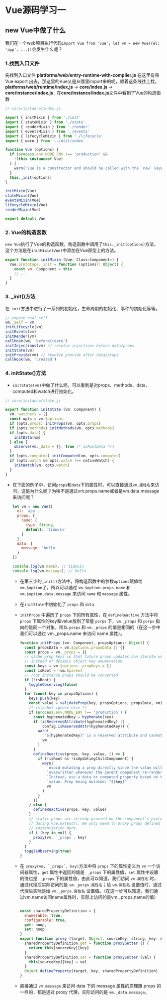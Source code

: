# Vue源码学习一
## new Vue中做了什么
我们在一个web项目执行代码```import Vue from 'vue'; let vm = new Vue({el: 'app', ...})```会发生什么呢？  
### 1.找到入口文件
 先找到入口文件 **platforms/web/entry-runtime-with-complier.js** 在这里有将Vue export 出去，那这里的Vue又是从哪里import来的呢，顺着这条线往上找，**platforms/web/runtime/index,js** -> **core/index.js** -> **core/instance/index.js** , 在**core/instance/index.js**文件中看到了Vue的构造函数
```js
// core/instance/index.js

import { initMixin } from './init'
import { stateMixin } from './state'
import { renderMixin } from './render'
import { eventsMixin } from './events'
import { lifecycleMixin } from './lifecycle'
import { warn } from '../util/index'

function Vue (options) {
  if (process.env.NODE_ENV !== 'production' &&
    !(this instanceof Vue)
  ) {
    warn('Vue is a constructor and should be called with the `new` keyword')
  }
  this._init(options)
}

initMixin(Vue)
stateMixin(Vue)
eventsMixin(Vue)
lifecycleMixin(Vue)
renderMixin(Vue)

export default Vue

```

### 2. Vue的构造函数
```new Vue```执行了Vue的构造函数，构造函数中调用了```this._init(options)```方法，这个方法是在```initMixin(Vue)```中添加在Vue原型上的方法。
```js
export function initMixin (Vue: Class<Component>) {
  Vue.prototype._init = function (options?: Object) {
    const vm: Component = this
    // ...
  }
}
```

### 3. _init()方法
在```_init```方法中进行了一系列的初始化，生命周期的初始化、事件的初始化等等。
```js
// expose real self
vm._self = vm
initLifecycle(vm)
initEvents(vm)
initRender(vm)
callHook(vm, 'beforeCreate')
initInjections(vm) // resolve injections before data/props
initState(vm)
initProvide(vm) // resolve provide after data/props
callHook(vm, 'created')

```

### 4. initState()方法
* ```initState(vm)```中做了什么呢，可以看到是对props、methods、data、computed和watch进行初始化。
```js
// core/instance/state.js

export function initState (vm: Component) {
  vm._watchers = []
  const opts = vm.$options
  if (opts.props) initProps(vm, opts.props)
  if (opts.methods) initMethods(vm, opts.methods)
  if (opts.data) {
    initData(vm)
  } else {
    observe(vm._data = {}, true /* asRootData */)
  }
  if (opts.computed) initComputed(vm, opts.computed)
  if (opts.watch && opts.watch !== nativeWatch) {
    initWatch(vm, opts.watch)
  }
}
```

* 在下面的例子中，访问```props```和```data```下的属性时，可以直接通过```vm.属性名```来访问，这是为什么呢？为啥不是通过vm.props.name或者是vm.data.message来访问呢？
  ```js
  let vm = new Vue({
    el: 'app',
    props: {
      name: {
        type: String,
        default: 'tianxin'
      }
    },
    data: {
      message: 'hello'
    }
  })

  console.log(vm.name); // tianxin
  console.log(vm.message); // hello
  ```
  * 在第三步的```_init()```方法中，将构造函数中的参数```options```赋值给```vm.$option```了，所以可以通过 ```vm.$option.props.name``` 和 ```vm.$option.data.message``` 来访问 ```name``` 和 ```message``` 属性。
  * 在```initState```中初始化了 ```props``` 和 ```data``` 
  * ```initProps``` 中遍历了 ```props``` 下的所有属性，在 ```defineReactive``` 方法中将 ```props``` 下属性的key和value放到了常量 ```porps``` 下，```vm._props``` 和 ```porps``` 指向的是同一个对象，所以 ```porps``` 和 ```vm._props``` 的值是相同的（在这一步中我们可以通过 vm._props.name 来访问 name 属性）。
    ```js
    function initProps (vm: Component, propsOptions: Object) {
      const propsData = vm.$options.propsData || {}
      const props = vm._props = {}
      // cache prop keys so that future props updates can iterate using Array
      // instead of dynamic object key enumeration.
      const keys = vm.$options._propKeys = []
      const isRoot = !vm.$parent
      // root instance props should be converted
      if (!isRoot) {
        toggleObserving(false)
      }
      for (const key in propsOptions) {
        keys.push(key)
        const value = validateProp(key, propsOptions, propsData, vm)
        /* istanbul ignore else */
        if (process.env.NODE_ENV !== 'production') {
          const hyphenatedKey = hyphenate(key)
          if (isReservedAttribute(hyphenatedKey) ||
              config.isReservedAttr(hyphenatedKey)) {
            warn(
              `"${hyphenatedKey}" is a reserved attribute and cannot be used as component prop.`,
              vm
            )
          }
          defineReactive(props, key, value, () => {
            if (!isRoot && !isUpdatingChildComponent) {
              warn(
                `Avoid mutating a prop directly since the value will be ` +
                `overwritten whenever the parent component re-renders. ` +
                `Instead, use a data or computed property based on the prop's ` +
                `value. Prop being mutated: "${key}"`,
                vm
              )
            }
          })
        } else {
          defineReactive(props, key, value)
        }
        // static props are already proxied on the component's prototype
        // during Vue.extend(). We only need to proxy props defined at
        // instantiation here.
        if (!(key in vm)) {
          proxy(vm, `_props`, key)
        }
      }
      toggleObserving(true)
    }
    ```

  * 在 ``` proxy(vm, `_props`, key) ```方法中将 ```props``` 下的属性定义为 ```vm``` 一个访问器属性，```get``` 属性中返回的值是 ``` _props``` 下的属性值，```set``` 属性中设置的值也是 ``` _props``` 下的属性值，由此可以知道，我们访问 ```vm.属性名``` 时，通过代理后实际访问的是 ```vm._porps.属性名```；给 ```vm.属性名``` 设置值时，通过代理后实际是给 ```vm._porps.属性名``` 设置值。（在这一步可以知道，我们通过vm.name访问name属性时，实际上访问的是vm._props.name的值）
    ```js

    const sharedPropertyDefinition = {
      enumerable: true,
      configurable: true,
      get: noop,
      set: noop
    }
    export function proxy (target: Object, sourceKey: string, key: string) {
      sharedPropertyDefinition.get = function proxyGetter () {
        return this[sourceKey][key]
      }
      sharedPropertyDefinition.set = function proxySetter (val) {
        this[sourceKey][key] = val
      }
      Object.defineProperty(target, key, sharedPropertyDefinition)
    }
    ```
  
  * 直接通过 ```vm.message``` 来访问 data 下的 message 属性的原理跟 props 的一样的，都是通过 proxy 代理，实际访问的是 ```vm._data.message```。